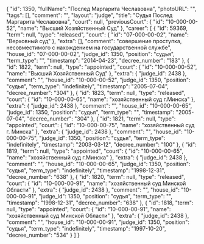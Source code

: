 {
    "id": 1350,
    "fullName": "Послед Маргарита Чеславовна",
    "photoURL": "",
    "tags": [],
    "comment": "",
    "layout": "judge",
    "title": "Судья Послед Маргарита Чеславовна",
    "court": null,
    "previousCourt": {
        "id": "10-000-00-52",
        "name": "Высший Хозяйственный Суд"
    },
    "career": [
        {
            "id": 59369,
            "term": null,
            "type": "released",
            "court": {
                "id": "07-000-00-02",
                "name": "Верховный суд"
            },
            "extra": [],
            "comment": "совершение проступка, несовместимого с нахождением на государственной службе",
            "house_id": "07-000-00-02",
            "judge_id": 1350,
            "position": "судья",
            "term_type": "",
            "timestamp": "2014-04-23",
            "decree_number": "183"
        },
        {
            "id": 1822,
            "term": null,
            "type": "appointed",
            "court": {
                "id": "10-000-00-52",
                "name": "Высший Хозяйственный Суд"
            },
            "extra": {
                "judge_id": 2438
            },
            "comment": "",
            "house_id": "10-000-00-52",
            "judge_id": 1350,
            "position": "судья",
            "term_type": "indefinitely",
            "timestamp": "2005-07-04",
            "decree_number": "304"
        },
        {
            "id": 1823,
            "term": null,
            "type": "released",
            "court": {
                "id": "10-000-00-65",
                "name": "хозяйственный суд г.Минска"
            },
            "extra": {
                "judge_id": 2438
            },
            "comment": "",
            "house_id": "10-000-00-65",
            "judge_id": 1350,
            "position": "судья",
            "term_type": "",
            "timestamp": "2005-07-04",
            "decree_number": "304"
        },
        {
            "id": 1821,
            "term": null,
            "type": "appointed",
            "court": {
                "id": "10-000-00-75",
                "name": "хозяйственный суд г. Минска"
            },
            "extra": {
                "judge_id": 2438
            },
            "comment": "",
            "house_id": "10-000-00-75",
            "judge_id": 1350,
            "position": "судья",
            "term_type": "indefinitely",
            "timestamp": "2003-03-12",
            "decree_number": "100"
        },
        {
            "id": 1819,
            "term": null,
            "type": "appointed",
            "court": {
                "id": "10-000-00-65",
                "name": "хозяйственный суд г.Минска"
            },
            "extra": {
                "judge_id": 2438
            },
            "comment": "",
            "house_id": "10-000-00-65",
            "judge_id": 1350,
            "position": "судья",
            "term_type": "indefinitely",
            "timestamp": "1998-12-31",
            "decree_number": "638"
        },
        {
            "id": 1820,
            "term": null,
            "type": "released",
            "court": {
                "id": "10-000-00-91",
                "name": "хозяйственный суд Минской Области"
            },
            "extra": {
                "judge_id": 2438
            },
            "comment": "",
            "house_id": "10-000-00-91",
            "judge_id": 1350,
            "position": "судья",
            "term_type": "",
            "timestamp": "1998-12-31",
            "decree_number": "638"
        },
        {
            "id": 1818,
            "term": null,
            "type": "appointed",
            "court": {
                "id": "10-000-00-91",
                "name": "хозяйственный суд Минской Области"
            },
            "extra": {
                "judge_id": 2438
            },
            "comment": "",
            "house_id": "10-000-00-91",
            "judge_id": 1350,
            "position": "судья",
            "term_type": "indefinitely",
            "timestamp": "1997-10-20",
            "decree_number": "534"
        }
    ]
}